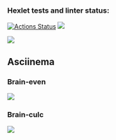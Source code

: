 ### Hexlet tests and linter status:

[![Actions Status](https://github.com/whoisdobraya/frontend-project-lvl1/workflows/hexlet-check/badge.svg)](https://github.com/whoisdobraya/frontend-project-lvl1/actions)
<a href="https://codeclimate.com/github/whoisdobraya/frontend-project-lvl1/maintainability"><img src="https://api.codeclimate.com/v1/badges/05e6980b2e5f8adad2b5/maintainability" /></a>

<a href='https://github.com/whoisdobraya/frontend-project-lvl1/workflows/hexlet-check/badge.svg'><img src='https://github.com/whoisdobraya/frontend-project-lvl1/actions/workflows/check-lint.yml/badge.svg'><a>

<h2>Asciinema</h2>
<h3>Brain-even</h3>
<a href="https://asciinema.org/a/osMKU5xp1v81ZTCKacaMGQtN2" target="_blank"><img src="https://asciinema.org/a/osMKU5xp1v81ZTCKacaMGQtN2.svg" /></a>
<h3>Brain-culc</h3>
<a href="https://asciinema.org/a/hqFg4qqHDvKTFXqIJP3ot0ESk" target="_blank"><img src="https://asciinema.org/a/hqFg4qqHDvKTFXqIJP3ot0ESk.svg" /></a>
